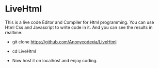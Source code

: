 # LiveHtml
This is a live code Editor and Compiler for Html programming. You can use Html Css and Javascript to write code in it. And you can see the results in realtime.

* git clone https://github.com/Anonycodexia/LiveHtml

* cd LiveHtml

* Now host it on localhost and enjoy coding.
